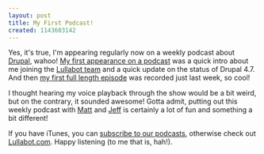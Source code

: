 ```yaml
--- 
layout: post
title: My First Podcast!
created: 1143603142
---
```

Yes, it's true, I'm appearing regularly now on a weekly podcast about <a href="http://www.drupal.org">Drupal</a>, wahoo! <a href="http://www.lullabot.com/podcasts/drupal_podcast_no_7">My first appearance on a podcast</a> was a quick intro about me joining the <a href="http://www.lullabot.com">Lullabot team</a> and a quick update on the status of Drupal 4.7. And then <a href="http://www.lullabot.com/node/64">my first full length episode</a> was recorded just last week, so cool! 

I thought hearing my voice playback through the show would be a bit weird, but on the contrary, it sounded awesome! Gotta admit, putting out this weekly podcast with <a href="http://www.asitis.org/">Matt</a> and <a href="http://www.jjeff.com/">Jeff</a> is certainly a lot of fun and something a bit different!

If you have iTunes, you can <a href="http://phobos.apple.com/WebObjects/MZStore.woa/wa/viewPodcast?id=117672529&s=143441">subscribe to our podcasts</a>, otherwise check out <a href="http://www.lullabot.com/podcast">Lullabot.com</a>. Happy listening (to me that is, hah!).

 
